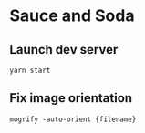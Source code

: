 # Sauce and Soda

## Launch dev server

`yarn start`

## Fix image orientation

`mogrify -auto-orient {filename}`
